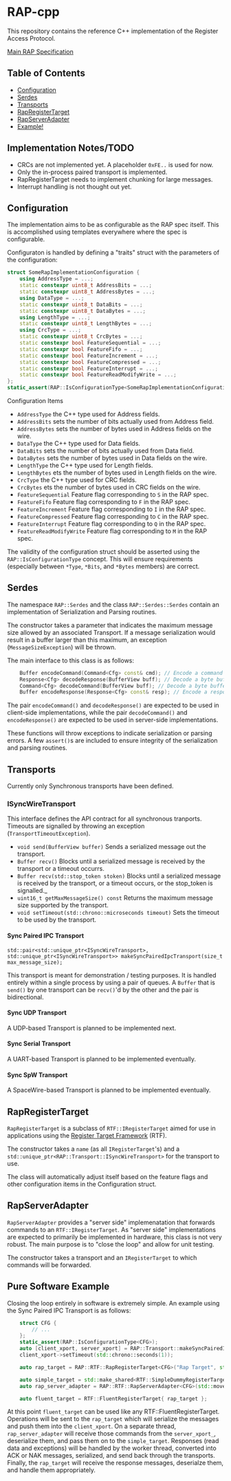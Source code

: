 # RAP-cpp

This repository contains the reference C++ implementation of the Register Access Protocol.

[Main RAP Specification](https://github.com/mhalenza/RAP-spec)

## Table of Contents
- [Configuration](#configuration)
- [Serdes](#serdes)
- [Transports](#transports)
- [RapRegisterTarget](#rapregistertarget)
- [RapServerAdapter](#rapserveradapter)
- [Example!](#pure-software-example)

## Implementation Notes/TODO
- CRCs are not implemented yet.  A placeholder `0xFE..` is used for now.
- Only the in-process paired transport is implemented.
- RapRegisterTarget needs to implement chunking for large messages.
- Interrupt handling is not thought out yet.

## Configuration
The implementation aims to be as configurable as the RAP spec itself.
This is accomplished using templates everywhere where the spec is configurable.

Configuraton is handled by defining a "traits" struct with the parameters of the configuration:
```c++
struct SomeRapImplementationConfiguration {
    using AddressType = ...;
    static constexpr uint8_t AddressBits = ...;
    static constexpr uint8_t AddressBytes = ...;
    using DataType = ...;
    static constexpr uint8_t DataBits = ...;
    static constexpr uint8_t DataBytes = ...;
    using LengthType = ...;
    static constexpr uint8_t LengthBytes = ...;
    using CrcType = ...;
    static constexpr uint8_t CrcBytes = ...;
    static constexpr bool FeatureSequential = ...;
    static constexpr bool FeatureFifo = ...;
    static constexpr bool FeatureIncrement = ...;
    static constexpr bool FeatureCompressed = ...;
    static constexpr bool FeatureInterrupt = ...;
    static constexpr bool FeatureReadModifyWrite = ...;
};
static_assert(RAP::IsConfigurationType<SomeRapImplementationConfiguration>);
```

Configuration Items
- `AddressType` the C++ type used for Address fields.
- `AddressBits` sets the number of bits actually used from Address field.
- `AddressBytes` sets the number of bytes used in Address fields on the wire.
- `DataType` the C++ type used for Data fields.    
- `DataBits` sets the number of bits actually used from Data field.
- `DataBytes` sets the number of bytes used in Data fields on the wire.
- `LengthType` the C++ type used for Length fields.
- `LengthBytes` ets the number of bytes used in Length fields on the wire.
- `CrcType` the C++ type used for CRC fields.
- `CrcBytes` ets the number of bytes used in CRC fields on the wire.
- `FeatureSequential` Feature flag corresponding to `S` in the RAP spec.
- `FeatureFifo` Feature flag corresponding to `F` in the RAP spec.
- `FeatureIncrement` Feature flag corresponding to `I` in the RAP spec.
- `FeatureCompressed` Feature flag corresponding to `C` in the RAP spec.
- `FeatureInterrupt` Feature flag corresponding to `Q` in the RAP spec.
- `FeatureReadModifyWrite` Feature flag corresponding to `M` in the RAP spec.

The validity of the configuration struct should be asserted using the `RAP::IsConfigurationType` concept.
This will ensure requirements (especially between `*Type`, `*Bits`, and `*Bytes` members) are correct.

## Serdes
The namespace `RAP::Serdes` and the class `RAP::Serdes::Serdes` contain an implementation of Serialization and Parsing routines.

The constructor takes a parameter that indicates the maximum message size allowed by an associated Transport.
If a message serialization would result in a buffer larger than this maximum, an exception (`MessageSizeException`) will be thrown.

The main interface to this class is as follows:
```c++
    Buffer encodeCommand(Command<Cfg> const& cmd); // Encode a command into a byte buffer
    Response<Cfg> decodeResponse(BufferView buff); // Decode a byte buffer into a response
    Command<Cfg> decodeCommand(BufferView buff); // Decode a byte buffer into a command
    Buffer encodeResponse(Response<Cfg> const& resp); // Encode a response into a byte buffer
```

The pair `encodeCommand()` and `decodeResponse()` are expected to be used in client-side implementations,
while the pair `decodeCommand()` and `encodeResponse()` are expected to be used in server-side implementations.

These functions will throw exceptions to indicate serialization or parsing errors.
A few `assert()`s are included to ensure integrity of the serialization and parsing routines.

## Transports
Currently only Synchronous transports have been defined.

### ISyncWireTransport
This interface defines the API contract for all synchronous tranports.
Timeouts are signalled by throwing an exception (`TransportTimeoutException`).

- `void send(BufferView buffer)` Sends a serialized message out the transport.
- `Buffer recv()` Blocks until a serialized message is received by the transport or a timeout occurrs.
- `Buffer recv(std::stop_token stoken)` Blocks until a serialized message is received by the transport, or a timeout occurs, or the stop_token is signalled._
- `uint16_t getMaxMessageSize() const` Returns the maximum message size supported by the transport.
- `void setTimeout(std::chrono::microseconds timeout)` Sets the timeout to be used by the transport.

#### Sync Paired IPC Transport
`std::pair<std::unique_ptr<ISyncWireTransport>, std::unique_ptr<ISyncWireTransport>> makeSyncPairedIpcTransport(size_t max_message_size);`

This transport is meant for demonstration / testing purposes.
It is handled entirely within a single process by using a pair of queues.
A `Buffer` that is `send()` by one transport can be `recv()`'d by the other and the pair is bidirectional.

#### Sync UDP Transport
A UDP-based Transport is planned to be implemented next.

#### Sync Serial Transport
A UART-based Transport is planned to be implemented eventually.

#### Sync SpW Transport
A SpaceWire-based Transport is planned to be implemented eventually.

## RapRegisterTarget
`RapRegisterTarget` is a subclass of `RTF::IRegisterTarget` aimed for use in applications using the [Register Target Framework](https://github.com/mhalenza/RTF) (RTF).

The constructor takes a `name` (as all `IRegisterTarget`'s) and a `std::unique_ptr<RAP::Transport::ISyncWireTransport>` for the transport to use.

The class will automatically adjust itself based on the feature flags and other configuration items in the Configuration struct.

## RapServerAdapter
`RapServerAdapter` provides a "server side" implemenatation that forwards commands to an `RTF::IRegisterTarget`.
As "server side" implementations are expected to primarily be implemented in hardware, this class is not very robust.
The main purpose is to "close the loop" and allow for unit testing.

The constructor takes a transport and an `IRegisterTarget` to which commands will be forwarded.

## Pure Software Example
Closing the loop entirely in software is extremely simple.
An example using the Sync Paired IPC Transport is as follows:
```c++
    struct CFG {
        // ...
    };
    static_assert(RAP::IsConfigurationType<CFG>);
    auto [client_xport, server_xport] = RAP::Transport::makeSyncPairedIpcTransport(512);
    client_xport->setTimeout(std::chrono::seconds(1));

    auto rap_target = RAP::RTF::RapRegisterTarget<CFG>("Rap Target", std::move(client_xport));

    auto simple_target = std::make_shared<RTF::SimpleDummyRegisterTarget<CFG::AddressType, CFG::DataType>>("Simple Dummy");
    auto rap_server_adapter = RAP::RTF::RapServerAdapter<CFG>(std::move(server_xport), simple_target);

    auto fluent_target = RTF::FluentRegisterTarget{ rap_target };
```

At this point `fluent_target` can be used like any RTF::FluentRegisterTarget.
Operations will be sent to the `rap_target` which will serialize the messages and push them into the `client_xport`.
On a separate thread, `rap_server_adapter` will receive those commands from the `server_xport_`, deserialize them, and pass them on to the `simple_target`.
Responses (read data and exceptions) will be handled by the worker thread, converted into ACK or NAK messages, serialized, and send back through the transports.
Finally, the `rap_target` will receive the response messages, deserialze them, and handle them appropriately.
